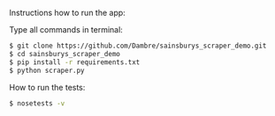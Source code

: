 Instructions how to run the app:


Type all commands in terminal:
```sh
$ git clone https://github.com/Dambre/sainsburys_scraper_demo.git
$ cd sainsburys_scraper_demo
$ pip install -r requirements.txt
$ python scraper.py
```
  
How to run the tests:

```sh
$ nosetests -v
```
